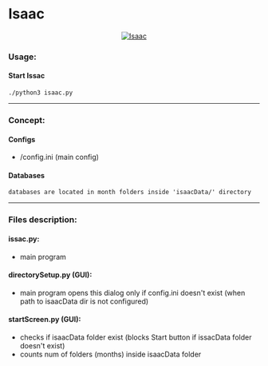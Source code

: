 # Isaac

<p align="center">
<a href="http://fvcproductions.com"><img src="https://pm1.narvii.com/6607/0b92889dff8c5f5a35bb800da2a424dbdd50560d_hq.jpg" title="Isaac"></a></p>

### Usage:

#### Start Issac

```
./python3 isaac.py
```

---

### Concept:

#### Configs
- /config.ini (main config)

#### Databases

```
databases are located in month folders inside 'isaacData/' directory
```

---

### Files description:

#### issac.py:
- main program

#### directorySetup.py (GUI):
- main program opens this dialog only if config.ini doesn't exist (when path to isaacData dir is not configured)

#### startScreen.py (GUI):
- checks if isaacData folder exist 
   (blocks Start button if issacData folder doesn't exist)
- counts num of folders (months) inside isaacData folder
